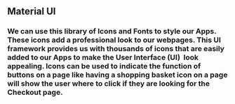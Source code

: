 ## Material UI

### We can use this library of Icons and Fonts to style our Apps. These icons add a professional look to our webpages. This UI framework provides us with thousands of icons that are easily added to our Apps to make the User Interface (UI)  look appealing. Icons can be used to indicate the function of buttons on a page like having a shopping basket icon on a page will show the user where to click if they are looking for the Checkout page. 

